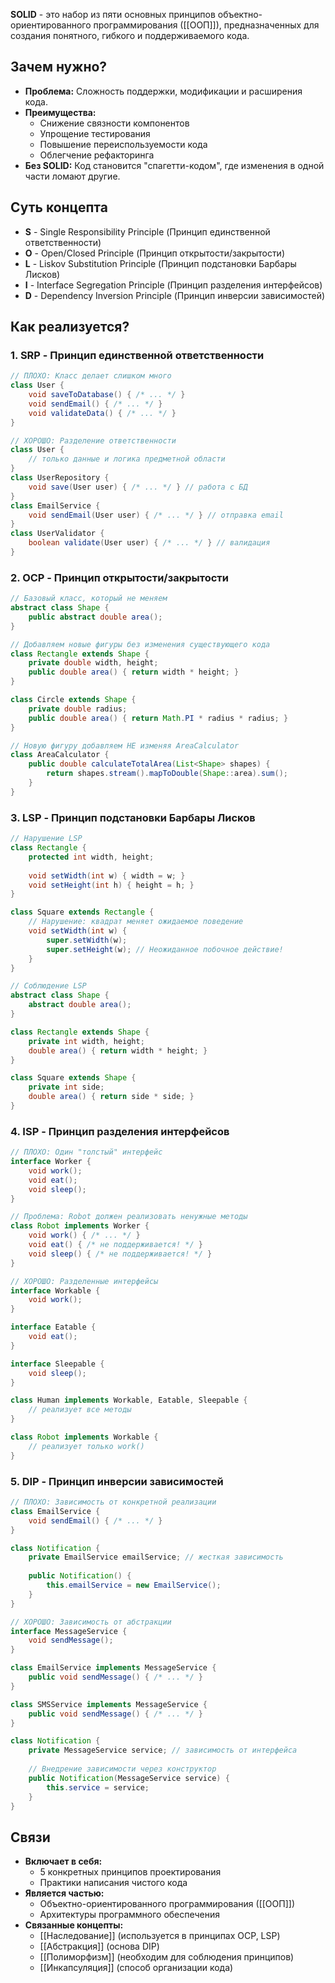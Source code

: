 ---
---
**SOLID** - это набор из пяти основных принципов объектно-ориентированного программирования ([[ООП]]), предназначенных для создания понятного, гибкого и поддерживаемого кода.

## Зачем нужно?

- **Проблема:** Сложность поддержки, модификации и расширения кода.
- **Преимущества:**
    - Снижение связности компонентов
    - Упрощение тестирования
    - Повышение переиспользуемости кода
    - Облегчение рефакторинга
- **Без SOLID:** Код становится "спагетти-кодом", где изменения в одной части ломают другие.

## Суть концепта

- **S** - Single Responsibility Principle (Принцип единственной ответственности)
- **O** - Open/Closed Principle (Принцип открытости/закрытости)
- **L** - Liskov Substitution Principle (Принцип подстановки Барбары Лисков)
- **I** - Interface Segregation Principle (Принцип разделения интерфейсов)
- **D** - Dependency Inversion Principle (Принцип инверсии зависимостей)

## Как реализуется?

### 1. SRP - Принцип единственной ответственности

``` Java
// ПЛОХО: Класс делает слишком много
class User {
    void saveToDatabase() { /* ... */ }
    void sendEmail() { /* ... */ }
    void validateData() { /* ... */ }
}

// ХОРОШО: Разделение ответственности
class User {
    // только данные и логика предметной области
}
class UserRepository {
    void save(User user) { /* ... */ } // работа с БД
}
class EmailService {
    void sendEmail(User user) { /* ... */ } // отправка email
}
class UserValidator {
    boolean validate(User user) { /* ... */ } // валидация
}
```

### 2. OCP - Принцип открытости/закрытости

``` Java
// Базовый класс, который не меняем
abstract class Shape {
    public abstract double area();
}

// Добавляем новые фигуры без изменения существующего кода
class Rectangle extends Shape {
    private double width, height;
    public double area() { return width * height; }
}

class Circle extends Shape {
    private double radius;
    public double area() { return Math.PI * radius * radius; }
}

// Новую фигуру добавляем НЕ изменяя AreaCalculator
class AreaCalculator {
    public double calculateTotalArea(List<Shape> shapes) {
        return shapes.stream().mapToDouble(Shape::area).sum();
    }
}
```

### 3. LSP - Принцип подстановки Барбары Лисков

``` Java
// Нарушение LSP
class Rectangle {
    protected int width, height;
    
    void setWidth(int w) { width = w; }
    void setHeight(int h) { height = h; }
}

class Square extends Rectangle {
    // Нарушение: квадрат меняет ожидаемое поведение
    void setWidth(int w) { 
        super.setWidth(w); 
        super.setHeight(w); // Неожиданное побочное действие!
    }
}

// Соблюдение LSP
abstract class Shape {
    abstract double area();
}

class Rectangle extends Shape {
    private int width, height;
    double area() { return width * height; }
}

class Square extends Shape {
    private int side;
    double area() { return side * side; }
}
```

### 4. ISP - Принцип разделения интерфейсов

``` Java
// ПЛОХО: Один "толстый" интерфейс
interface Worker {
    void work();
    void eat();
    void sleep();
}

// Проблема: Robot должен реализовать ненужные методы
class Robot implements Worker {
    void work() { /* ... */ }
    void eat() { /* не поддерживается! */ }
    void sleep() { /* не поддерживается! */ }
}

// ХОРОШО: Разделенные интерфейсы
interface Workable {
    void work();
}

interface Eatable {
    void eat();
}

interface Sleepable {
    void sleep();
}

class Human implements Workable, Eatable, Sleepable {
    // реализует все методы
}

class Robot implements Workable {
    // реализует только work()
}
```

### 5. DIP - Принцип инверсии зависимостей

``` Java
// ПЛОХО: Зависимость от конкретной реализации
class EmailService {
    void sendEmail() { /* ... */ }
}

class Notification {
    private EmailService emailService; // жесткая зависимость
    
    public Notification() {
        this.emailService = new EmailService();
    }
}

// ХОРОШО: Зависимость от абстракции
interface MessageService {
    void sendMessage();
}

class EmailService implements MessageService {
    public void sendMessage() { /* ... */ }
}

class SMSService implements MessageService {
    public void sendMessage() { /* ... */ }
}

class Notification {
    private MessageService service; // зависимость от интерфейса
    
    // Внедрение зависимости через конструктор
    public Notification(MessageService service) {
        this.service = service;
    }
}
```

## Связи

- **Включает в себя:**
    - 5 конкретных принципов проектирования
    - Практики написания чистого кода
- **Является частью:**
    - Объектно-ориентированного программирования ([[ООП]])
    - Архитектуры программного обеспечения
- **Связанные концепты:**
    - [[Наследование]] (используется в принципах OCP, LSP)
    - [[Абстракция]] (основа DIP)
    - [[Полиморфизм]] (необходим для соблюдения принципов)
    - [[Инкапсуляция]] (способ организации кода)